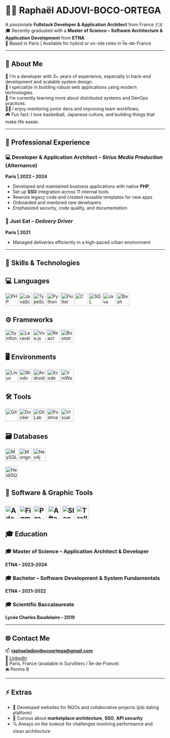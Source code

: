 # 👨‍💻 Raphaël ADJOVI-BOCO-ORTEGA

A passionate **Fullstack Developer & Application Architect** from France 🇫🇷  
🎓 Recently graduated with a **Master of Science – Software Architecture & Application Development** from **ETNA**  
📍 Based in Paris | Available for hybrid or on-site roles in Île-de-France

---

## 🚀 About Me

🔧 I'm a developer with 3+ years of experience, especially in back-end development and scalable system design.  
🎯 I specialize in building robust web applications using modern technologies.  
🌱 I’m currently learning more about distributed systems and DevOps practices.  
👨‍🏫 I enjoy mentoring junior devs and improving team workflows.  
🎮 Fun fact: I love basketball, Japanese culture, and building things that make life easier.

---

## 💼 Professional Experience

### 💻 Developer & Application Architect – *Sirius Media Production* (Alternance)  
**Paris | 2022 – 2024**  
- Developed and maintained business applications with native **PHP**,  
- Set up **SSO** integration across 11 internal tools  
- Rewrote legacy code and created reusable templates for new apps  
- Onboarded and mentored new developers  
- Emphasized security, code quality, and documentation

### 🛵 Just Eat – *Delivery Driver*  
**Paris | 2021**  
- Managed deliveries efficiently in a high-paced urban environment  

---

## 🧠 Skills & Technologies

## 💻 Languages
 <img
    src="https://cdn.jsdelivr.net/gh/devicons/devicon/icons/php/php-original.svg"
    title="PHP"
    width="40"
    height="40"
  />
  <img
    src="https://cdn.jsdelivr.net/gh/devicons/devicon/icons/javascript/javascript-original.svg"
    title="JavaScript"
    width="40"
    height="40"
  />
  <img
    src="https://cdn.jsdelivr.net/gh/devicons/devicon/icons/typescript/typescript-original.svg"
    title="TypeScript"
    width="40"
    height="40"
  />
  <img
    src="https://cdn.jsdelivr.net/gh/devicons/devicon/icons/python/python-original.svg"
    title="Python"
    width="40"
    height="40"
  />
  <img
    src="https://cdn.jsdelivr.net/gh/devicons/devicon/icons/flutter/flutter-original.svg"
    title="Flutter"
    width="40"
    height="40"
  />
  <img
    src="https://cdn.jsdelivr.net/gh/devicons/devicon/icons/c/c-original.svg"
    title="C"
    width="40"
    height="40"
  />
  <img
    src="https://cdn.jsdelivr.net/gh/devicons/devicon/icons/mysql/mysql-original.svg"
    title="SQL"
    width="40"
    height="40"
  />
  <img
    src="https://cdn.jsdelivr.net/gh/devicons/devicon/icons/java/java-original.svg"
    title="Java"
    width="40"
    height="40"
  />
  <img
    src="https://cdn.jsdelivr.net/gh/devicons/devicon/icons/bash/bash-original.svg"
    title="Bash"
    width="40"
    height="40"
  />

## ⚙️ Frameworks
  <img
    src="https://cdn.jsdelivr.net/gh/devicons/devicon/icons/symfony/symfony-original.svg"
    title="Symfony"
    width="40"
    height="40"
  />
<img
    src="https://img.icons8.com/ios-filled/50/ff2d20/laravel.png"
    title="Laravel"
    width="40"
    height="40"
  />
  <img
    src="https://cdn.jsdelivr.net/gh/devicons/devicon/icons/vuejs/vuejs-original.svg"
    title="Vue.js"
    width="40"
    height="40"
  />
  <img
    src="https://cdn.jsdelivr.net/gh/devicons/devicon/icons/react/react-original.svg"
    title="React"
    width="40"
    height="40"
  />
  <img
    src="https://cdn.jsdelivr.net/gh/devicons/devicon/icons/bootstrap/bootstrap-plain.svg"
    title="Bootstrap"
    width="40"
    height="40"
  />

## 🖥️ Environments
  <img
    src="https://cdn.jsdelivr.net/gh/devicons/devicon/icons/linux/linux-original.svg"
    title="Linux (Debian)"
    width="40"
    height="40"
  />
  <img
    src="https://cdn.jsdelivr.net/gh/devicons/devicon/icons/windows8/windows8-original.svg"
    title="Windows"
    width="40"
    height="40"
  />
  <img
    src="https://cdn.jsdelivr.net/gh/devicons/devicon/icons/androidstudio/androidstudio-original.svg"
    title="Android Studio"
    width="40"
    height="40"
  />
  <img
    src="https://cdn.jsdelivr.net/gh/devicons/devicon/icons/xcode/xcode-original.svg"
    title="Xcode"
    width="40"
    height="40"
  />
  <img
    src="https://img.icons8.com/color/48/000000/vmware.png"
    title="VmWare"
    width="40"
    height="40"
  />

## 🛠️ Tools
  <img
    src="https://cdn.jsdelivr.net/gh/devicons/devicon/icons/git/git-original.svg"
    title="Git"
    width="40"
    height="40"
  />
  <img
    src="https://cdn.jsdelivr.net/gh/devicons/devicon/icons/docker/docker-original.svg"
    title="Docker"
    width="40"
    height="40"
  />
  <img
    src="https://cdn.jsdelivr.net/gh/devicons/devicon/icons/gitlab/gitlab-original.svg"
    title="GitLab CI"
    width="40"
    height="40"
  />
  <img
    src="https://cdn.jsdelivr.net/gh/devicons/devicon/icons/postman/postman-original.svg"
    title="Postman"
    width="40"
    height="40"
  />
  <img
  src="https://cdn.jsdelivr.net/gh/devicons/devicon/icons/vscode/vscode-original.svg"
  title="Visual Studio Code"
  width="40"
  height="40"
/>

## 🗃️  Databases
  <img
    src="https://cdn.jsdelivr.net/gh/devicons/devicon/icons/mysql/mysql-original.svg"
    title="MySQL / MariaDB"
    width="40"
    height="40"
  />
  <img
    src="https://cdn.jsdelivr.net/gh/devicons/devicon/icons/mongodb/mongodb-original.svg"
    title="MongoDB"
    width="40"
    height="40"
  />
<img
    src="https://cdn.jsdelivr.net/gh/devicons/devicon/icons/neo4j/neo4j-original.svg"
    title="Neo4j"
    width="40"
    height="40"
  />

  <img
    src="https://img.icons8.com/external-outline-juicy-fish/60/000000/external-sql-coding-and-development-outline-outline-juicy-fish.png"
    title="HeidiSQL"
    width="40"
    height="40"
  />

## 🎨 Software & Graphic Tools

  <img
    src="https://img.icons8.com/fluency/48/000000/adobe-xd--v1.png"
    title="Adobe XD"
    width="40"
    height="40"
  />
  <img
    src="https://cdn.jsdelivr.net/gh/devicons/devicon/icons/figma/figma-original.svg"
    title="Figma"
    width="40"
    height="40"
  />
  <img
    src="https://img.icons8.com/color/48/000000/adobe-premiere-pro--v1.png"
    title="Premiere Pro"
    width="40"
    height="40"
  />
  <img
    src="https://img.icons8.com/fluency/48/000000/adobe-after-effects.png"
    title="After Effects"
    width="40"
    height="40"
  />
  <img
    src="https://cdn.jsdelivr.net/gh/devicons/devicon/icons/slack/slack-original.svg"
    title="Slack"
    width="40"
    height="40"
  />
  <img
    src="https://cdn.jsdelivr.net/gh/devicons/devicon/icons/trello/trello-plain.svg"
    title="Trello"
    width="40"
    height="40"
  />
---


## 🎓 Education

### 🎓 Master of Science – Application Architect & Developer  
**ETNA – 2023–2024**

### 🎓 Bachelor – Software Development & System Fundamentals  
**ETNA – 2021–2022**

### 🎓 Scientific Baccalaureate  
**Lycée Charles Baudelaire – 2019**

---

## 🌐 Contact Me

📫 **raphaeladjovibocoortega@gmail.com**  
🔗 [LinkedIn](https://www.linkedin.com/in/adjovi-raphael/)  
📍 Paris, France (available in Survilliers / Île-de-France)  
🚘 Permis B

---

## ⚡ Extras

- 📁 Developed websites for NGOs and collaborative projects (job dating platform)
- 🧠 Curious about **marketplace architecture**, **SSO**, **API security**
- 🔍 Always on the lookout for challenges involving performance and clean architecture
